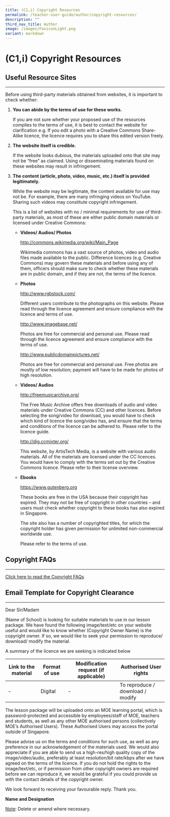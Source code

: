```yaml
---
title: (C1,i) Copyright Resources
permalink: /teacher-user-guide/author/copyright-resources/
description: ""
third_nav_title: Author
image: /images/FaviconLight.png
variant: markdown
---
```

<h1 id="resources">(C1,i) Copyright Resources</h1>
<h2 id="-useful-resource-sites-">Useful Resource Sites</h2>
<hr>
<p>Before using third-party materials obtained from websites, it is important to check whether:</p>
<ol>
<li><p><strong>You can abide by the terms of use for these works.</strong></p>
<p> If you are not sure whether your proposed use of the resources complies to the terms of use, it is best to contact the website for clarification e.g. If you edit a photo with a Creative Commons Share-Alike licence, the licence requires you to share this edited version freely.</p>
</li>
<li><p><strong>The website itself is credible.</strong></p>
<p> If the website looks dubious, the materials uploaded onto that site may not be “free” as claimed. Using or disseminating materials found on these websites may result in infringement.</p>
</li>
<li><p><strong>The content (article, photo, video, music, etc.) itself is provided legitimately.</strong></p>
<p> While the website may be legitimate, the content available for use may not be. For example, there are many infringing videos on YouTube. Sharing such videos may constitute copyright infringement.</p>
<p> This is a list of websites with no / minimal requirements for use of third-party materials, as most of these are either public domain materials or licensed under Creative Commons:</p>
<ul>
<li><p><strong>Videos/ Audios/ Photos</strong></p>
<p>  <a target="_blank" href="http://commons.wikimedia.org/wiki/Main_Page">http://commons.wikimedia.org/wiki/Main_Page</a></p>
<p>  Wikimedia commons has a vast source of photos, video and audio files made available to the public. Difference licences (e.g. Creative Commons) may govern these materials and before using any of them, officers should make sure to check whether these materials are in public domain, and if they are not, the terms of the licence.</p>
</li>
<li><p><strong>Photos</strong></p>
<p>  <a target="_blank" href="http://www.rgbstock.com/">http://www.rgbstock.com/</a></p>
<p>  Different users contribute to the photographs on this website. Please read through the licence agreement and ensure compliance with the licence and terms of use.</p>
<p>  <a target="_blank" href="http://www.imagebase.net/">http://www.imagebase.net/</a></p>
<p>  Photos are free for commercial and personal use. Please read through the licence agreement and ensure compliance with the terms of use.</p>
<p>  <a target="_blank" href="http://www.publicdomainpictures.net/">http://www.publicdomainpictures.net/</a></p>
<p>  Photos are free for commercial and personal use. Free photos are mostly of low resolution; payment will have to be made for photos of high resolution.</p>
</li>
<li><p><strong>Videos/ Audios</strong></p>
<p>  <a target="_blank" href="http://freemusicarchive.org/">http://freemusicarchive.org/</a></p>
<p>  The Free Music Archive offers free downloads of audio and video materials under Creative Commons (CC) and other licences. Before selecting the song/video for download, you would have to check which kind of licence the song/video has, and ensure that the terms and conditions of the licence can be adhered to. Please refer to the licence guide.</p>
<p>  <a target="_blank" href="http://dig.ccmixter.org/">http://dig.ccmixter.org/</a></p>
<p>  This website, by ArtisTech Media, is a website with various audio materials. All of the materials are licensed under the CC licences. You would have to comply with the terms set out by the Creative Commons licence. Please refer to their license overview.</p>
</li>
<li><p><strong>Ebooks</strong></p>
<p>  <a target="_blank" href="https://www.gutenberg.org/">https://www.gutenberg.org</a></p>
<p>  These books are free in the USA because their copyright has expired. They may not be free of copyright in other countries – and users must check whether copyright to these books has also expired in Singapore.</p>
<p>  The site also has a number of copyrighted titles, for which the copyright holder has given permission for unlimited non-commercial worldwide use.</p>
<p>  Please refer to the terms of use.</p>
</li>
</ul>
</li>
</ol>
<h2>Copyright FAQs</h2>
<hr>
<p><a target="_blank" href="/files/Userguide/faqs%20on%20copyright%20issues.pdf">Click here to read the Copyright FAQs</a></p>

<h2 id="email-template-for-copyright-clearance">Email Template for Copyright Clearance</h2>
<hr>
<p>Dear Sir/Madam</p>
<p>(Name of School) is looking for suitable materials to use in our lesson package. We have found the following image/text/etc on your website useful and would like to know whether (Copyright Owner Name) is the copyright owner. If so, we would like to seek your permission to reproduce/ download/ modify the material.</p>
<p>A summary of the licence we are seeking is indicated below</p>

<table>
  <thead>
    <tr>
      <th>Link to the material</th>
      <th>Format of use</th>
      <th>Modification request (if applicable)</th>
      <th>Authorised User rights</th>
    </tr>
  </thead>
  <tbody>
    <tr>
      <td>-</td>
      <td>Digital</td>
      <td>-</td>
      <td>To reproduce / download / modify</td>
    </tr>
  </tbody>
</table>

<p>The lesson package will be uploaded onto an MOE learning portal, which is password-protected and accessible by employees/staff of MOE, teachers and students, as well as any other MOE authorised persons (collectively MOE’s Authorised Users). These Authorised Users may access the portal outside of Singapore.</p>
<p>Please advise us on the terms and conditions for such use, as well as any preference in our acknowledgement of the materials used. We would also appreciate if you are able to send us a high-res/high quality copy of the image/video/audio, preferably at least resolution/bit rate/kbps after we have agreed on the terms of the licence. If you do not hold the rights to the image/text/etc, or if permission from other copyright owners are required before we can reproduce it, we would be grateful if you could provide us with the contact details of the copyright owner.</p>
<p>We look forward to receiving your favourable reply. Thank you.</p>
<p><strong>Name and Designation</strong></p>
<p><u>Note</u>: Delete or amend where necessary.</p>